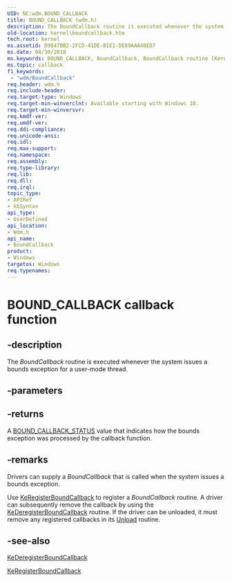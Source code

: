 ```yaml
---
UID: NC:wdm.BOUND_CALLBACK
title: BOUND_CALLBACK (wdm.h)
description: The BoundCallback routine is executed whenever the system issues a bounds exception for a user-mode thread.
old-location: kernel\boundcallback.htm
tech.root: kernel
ms.assetid: D9047BB2-2FCD-41DE-B1E1-DE89AAA40ED7
ms.date: 04/30/2018
ms.keywords: BOUND_CALLBACK, BoundCallback, BoundCallback routine [Kernel-Mode Driver Architecture], kernel.boundcallback, wdm/BoundCallback
ms.topic: callback
f1_keywords:
 - "wdm/BoundCallback"
req.header: wdm.h
req.include-header: 
req.target-type: Windows
req.target-min-winverclnt: Available starting with Windows 10.
req.target-min-winversvr: 
req.kmdf-ver: 
req.umdf-ver: 
req.ddi-compliance: 
req.unicode-ansi: 
req.idl: 
req.max-support: 
req.namespace: 
req.assembly: 
req.type-library: 
req.lib: 
req.dll: 
req.irql: 
topic_type:
- APIRef
- kbSyntax
api_type:
- UserDefined
api_location:
- Wdm.h
api_name:
- BoundCallback
product:
- Windows
targetos: Windows
req.typenames: 
---
```


# BOUND_CALLBACK callback function


## -description


The <i>BoundCallback</i> routine is executed whenever the system issues a bounds exception for a user-mode thread.


## -parameters










## -returns



A <a href="https://docs.microsoft.com/windows-hardware/drivers/ddi/wdm/ne-wdm-_bound_callback_status">BOUND_CALLBACK_STATUS</a> value that indicates how the bounds exception was processed by the callback function. 




## -remarks



Drivers can supply a <i>BoundCallback</i> that is called when the system issues a bounds exception.

Use <a href="https://docs.microsoft.com/windows-hardware/drivers/ddi/wdm/nf-wdm-keregisterboundcallback">KeRegisterBoundCallback</a> to register a <i>BoundCallback</i> routine. A driver can subsequently remove the callback by using the <a href="https://docs.microsoft.com/windows-hardware/drivers/ddi/wdm/nf-wdm-kederegisterboundcallback">KeDeregisterBoundCallback</a> routine. If the driver can be unloaded, it must remove any registered callbacks in its <a href="https://docs.microsoft.com/windows-hardware/drivers/ddi/wdm/nc-wdm-driver_unload">Unload</a> routine.




## -see-also




<a href="https://docs.microsoft.com/windows-hardware/drivers/ddi/wdm/nf-wdm-kederegisterboundcallback">KeDeregisterBoundCallback</a>



<a href="https://docs.microsoft.com/windows-hardware/drivers/ddi/wdm/nf-wdm-keregisterboundcallback">KeRegisterBoundCallback</a>
 

 

